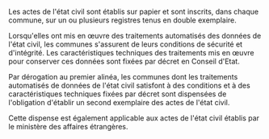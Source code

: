 Les actes de l'état civil sont établis sur papier et sont inscrits, dans chaque commune, sur un ou plusieurs registres tenus en double exemplaire.

Lorsqu'elles ont mis en œuvre des traitements automatisés des données de l'état civil, les communes s'assurent de leurs conditions de sécurité et d'intégrité. Les caractéristiques techniques des traitements mis en œuvre pour conserver ces données sont fixées par décret en Conseil d'Etat.

Par dérogation au premier alinéa, les communes dont les traitements automatisés de données de l'état civil satisfont à des conditions et à des caractéristiques techniques fixées par décret sont dispensées de l'obligation d'établir un second exemplaire des actes de l'état civil.

Cette dispense est également applicable aux actes de l'état civil établis par le ministère des affaires étrangères.
